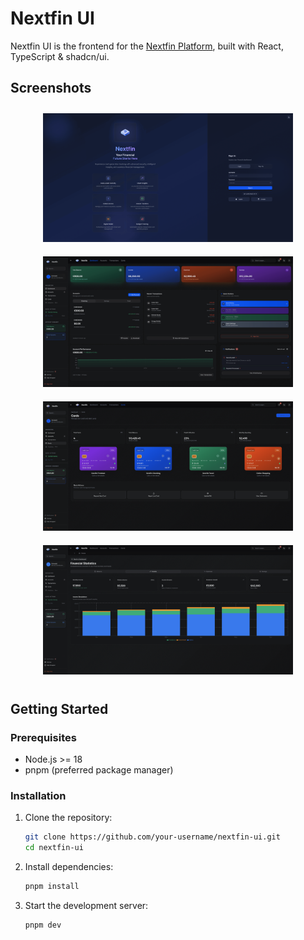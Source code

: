 # Nextfin UI

Nextfin UI is the frontend for the [Nextfin Platform](https://github.com/mihavo/nextfin), built with React, TypeScript & shadcn/ui.

## Screenshots

<div align="center">
  <img src="public/screenshots/landing-page.png" alt="Landing Page" width="400" style="margin: 10px;"/>
  <img src="public/screenshots/dashboard.png" alt="Dashboard" width="400" style="margin: 10px;"/>
  <br/>
  <img src="public/screenshots/cards.png" alt="Cards" width="400" style="margin: 10px;"/>
  <img src="public/screenshots/statistics.png" alt="Statistics" width="400" style="margin: 10px;"/>
  <br/>
</div>

## Getting Started

### Prerequisites

- Node.js >= 18
- pnpm (preferred package manager)

### Installation

1. Clone the repository:

   ```sh
   git clone https://github.com/your-username/nextfin-ui.git
   cd nextfin-ui
   ```

2. Install dependencies:

   ```sh
   pnpm install
   ```

3. Start the development server:

   ```sh
   pnpm dev
   ```
